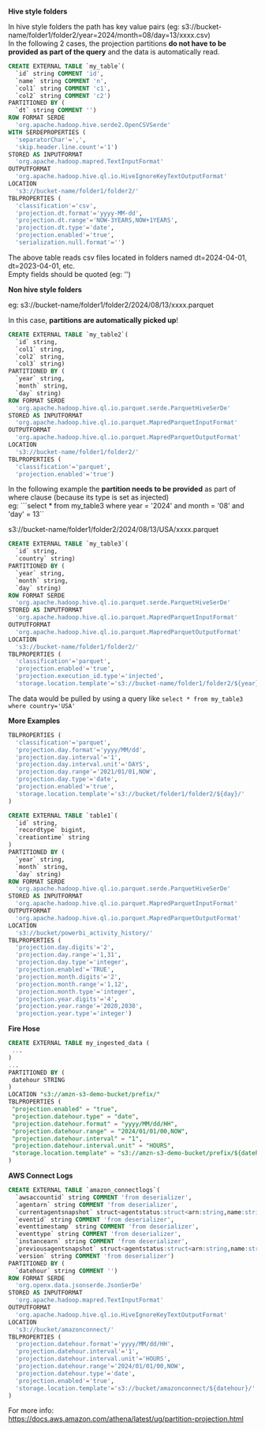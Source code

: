 **Hive style folders**

In hive style folders the path has key value pairs  (eg: s3://bucket-name/folder1/folder2/year=2024/month=08/day=13/xxxx.csv)  
In the following 2 cases, the projection partitions **do not have to be provided as part of the query** and the data is automatically read.

```sql
CREATE EXTERNAL TABLE `my_table`(
  `id` string COMMENT 'id', 
  `name` string COMMENT 'n', 
  `col1` string COMMENT 'c1', 
  `col2` string COMMENT 'c2')
PARTITIONED BY ( 
  `dt` string COMMENT '')
ROW FORMAT SERDE 
  'org.apache.hadoop.hive.serde2.OpenCSVSerde' 
WITH SERDEPROPERTIES ( 
  'separatorChar'=',', 
  'skip.header.line.count'='1') 
STORED AS INPUTFORMAT 
  'org.apache.hadoop.mapred.TextInputFormat' 
OUTPUTFORMAT 
  'org.apache.hadoop.hive.ql.io.HiveIgnoreKeyTextOutputFormat'
LOCATION
  's3://bucket-name/folder1/folder2/'
TBLPROPERTIES (
  'classification'='csv', 
  'projection.dt.format'='yyyy-MM-dd', 
  'projection.dt.range'='NOW-3YEARS,NOW+1YEARS', 
  'projection.dt.type'='date', 
  'projection.enabled'='true',
  'serialization.null.format'='')
```
The above table reads csv files located in folders named dt=2024-04-01, dt=2023-04-01, etc.  
Empty fields should be quoted (eg: '')

**Non hive style folders**  

eg: s3://bucket-name/folder1/folder2/2024/08/13/xxxx.parquet

In this case, **partitions are automatically picked up**!  
```sql
CREATE EXTERNAL TABLE `my_table2`(
  `id` string, 
  `col1` string, 
  `col2` string, 
  `col3` string)
PARTITIONED BY ( 
  `year` string, 
  `month` string, 
  `day` string)
ROW FORMAT SERDE 
  'org.apache.hadoop.hive.ql.io.parquet.serde.ParquetHiveSerDe' 
STORED AS INPUTFORMAT 
  'org.apache.hadoop.hive.ql.io.parquet.MapredParquetInputFormat' 
OUTPUTFORMAT 
  'org.apache.hadoop.hive.ql.io.parquet.MapredParquetOutputFormat'
LOCATION
  's3://bucket-name/folder1/folder2/'
TBLPROPERTIES (
  'classification'='parquet', 
  'projection.enabled'='true')
```

In the following example the **partition needs to be provided** as part of where clause (because its type is set as injected)  
eg: ```select * from my_table3 where year = '2024' and month = '08' and 'day' = 13``

s3://bucket-name/folder1/folder2/2024/08/13/USA/xxxx.parquet
```sql
CREATE EXTERNAL TABLE `my_table3`(
  `id` string, 
  `country` string)
PARTITIONED BY ( 
  `year` string, 
  `month` string, 
  `day` string)
ROW FORMAT SERDE 
  'org.apache.hadoop.hive.ql.io.parquet.serde.ParquetHiveSerDe' 
STORED AS INPUTFORMAT 
  'org.apache.hadoop.hive.ql.io.parquet.MapredParquetInputFormat' 
OUTPUTFORMAT 
  'org.apache.hadoop.hive.ql.io.parquet.MapredParquetOutputFormat'
LOCATION
  's3://bucket-name/folder1/folder2/'
TBLPROPERTIES (
  'classification'='parquet', 
  'projection.enabled'='true',
  'projection.execution_id.type'='injected', 
  'storage.location.template'='s3://bucket-name/folder1/folder2/${year}/${month}/${day}/${country}/', )
```

The data would be pulled by using a query like
```select * from my_table3 where country='USA'```

**More Examples**

```sql
TBLPROPERTIES (
  'classification'='parquet', 
  'projection.day.format'='yyyy/MM/dd', 
  'projection.day.interval'='1', 
  'projection.day.interval.unit'='DAYS', 
  'projection.day.range'='2021/01/01,NOW', 
  'projection.day.type'='date', 
  'projection.enabled'='true', 
  'storage.location.template'='s3://bucket/folder1/folder2/${day}/'
)
```

```sql
CREATE EXTERNAL TABLE `table1`(
  `id` string, 
  `recordtype` bigint, 
  `creationtime` string
)
PARTITIONED BY ( 
  `year` string, 
  `month` string, 
  `day` string)
ROW FORMAT SERDE 
  'org.apache.hadoop.hive.ql.io.parquet.serde.ParquetHiveSerDe' 
STORED AS INPUTFORMAT 
  'org.apache.hadoop.hive.ql.io.parquet.MapredParquetInputFormat' 
OUTPUTFORMAT 
  'org.apache.hadoop.hive.ql.io.parquet.MapredParquetOutputFormat'
LOCATION
  's3://bucket/powerbi_activity_history/'
TBLPROPERTIES (
  'projection.day.digits'='2', 
  'projection.day.range'='1,31', 
  'projection.day.type'='integer', 
  'projection.enabled'='TRUE', 
  'projection.month.digits'='2', 
  'projection.month.range'='1,12', 
  'projection.month.type'='integer', 
  'projection.year.digits'='4', 
  'projection.year.range'='2020,2030', 
  'projection.year.type'='integer')
```

**Fire Hose**
```sql
CREATE EXTERNAL TABLE my_ingested_data (
 ...
)
...
PARTITIONED BY (
 datehour STRING
)
LOCATION "s3://amzn-s3-demo-bucket/prefix/"
TBLPROPERTIES (
 "projection.enabled" = "true",
 "projection.datehour.type" = "date",
 "projection.datehour.format" = "yyyy/MM/dd/HH",
 "projection.datehour.range" = "2024/01/01/00,NOW",
 "projection.datehour.interval" = "1",
 "projection.datehour.interval.unit" = "HOURS",
 "storage.location.template" = "s3://amzn-s3-demo-bucket/prefix/${datehour}/"
)
```

**AWS Connect Logs**
```sql
CREATE EXTERNAL TABLE `amazon_connectlogs`(
  `awsaccountid` string COMMENT 'from deserializer', 
  `agentarn` string COMMENT 'from deserializer', 
  `currentagentsnapshot` struct<agentstatus:struct<arn:string,name:string,starttimestamp:string,type:string>,configuration:struct<agenthierarchygroups:struct<level1:struct<arn:string,name:string>,level2:struct<arn:string,name:string>,level3:struct<arn:string,name:string>,level4:struct<arn:string,name:string>,level5:struct<arn:string,name:string>>,autoaccept:boolean,firstname:string,languagecode:string,lastname:string,proficiencylist:string,routingprofile:struct<arn:string,concurrency:array<struct<availableslots:int,channel:string,maximumslots:int>>,defaultoutboundqueue:struct<arn:string,channels:array<string>,name:string>,inboundqueues:array<struct<arn:string,channels:array<string>,name:string>>,name:string>,sipaddress:string,username:string>,contacts:array<struct<channel:string,connectedtoagenttimestamp:string,contactid:string,initialcontactid:string,initiationmethod:string,queue:struct<arn:string,name:string>,queuetimestamp:string,state:string,statestarttimestamp:string>>,nextagentstatus:struct<arn:string,enqueuedtimestamp:string,name:string,type:string>> COMMENT 'from deserializer', 
  `eventid` string COMMENT 'from deserializer', 
  `eventtimestamp` string COMMENT 'from deserializer', 
  `eventtype` string COMMENT 'from deserializer', 
  `instancearn` string COMMENT 'from deserializer', 
  `previousagentsnapshot` struct<agentstatus:struct<arn:string,name:string,starttimestamp:string,type:string>,configuration:struct<agenthierarchygroups:struct<level1:struct<arn:string,name:string>,level2:struct<arn:string,name:string>,level3:struct<arn:string,name:string>,level4:struct<arn:string,name:string>,level5:struct<arn:string,name:string>>,autoaccept:boolean,firstname:string,languagecode:string,lastname:string,proficiencylist:string,routingprofile:struct<arn:string,concurrency:array<struct<availableslots:int,channel:string,maximumslots:int>>,defaultoutboundqueue:struct<arn:string,channels:array<string>,name:string>,inboundqueues:array<struct<arn:string,channels:array<string>,name:string>>,name:string>,sipaddress:string,username:string>,contacts:array<struct<channel:string,connectedtoagenttimestamp:string,contactid:string,initialcontactid:string,initiationmethod:string,queue:struct<arn:string,name:string>,queuetimestamp:string,state:string,statestarttimestamp:string>>,nextagentstatus:struct<arn:string,enqueuedtimestamp:string,name:string,type:string>> COMMENT 'from deserializer', 
  `version` string COMMENT 'from deserializer')
PARTITIONED BY ( 
  `datehour` string COMMENT '')
ROW FORMAT SERDE 
  'org.openx.data.jsonserde.JsonSerDe' 
STORED AS INPUTFORMAT 
  'org.apache.hadoop.mapred.TextInputFormat' 
OUTPUTFORMAT 
  'org.apache.hadoop.hive.ql.io.HiveIgnoreKeyTextOutputFormat'
LOCATION
  's3://bucket/amazonconnect/'
TBLPROPERTIES (
  'projection.datehour.format'='yyyy/MM/dd/HH', 
  'projection.datehour.interval'='1', 
  'projection.datehour.interval.unit'='HOURS', 
  'projection.datehour.range'='2024/01/01/00,NOW', 
  'projection.datehour.type'='date', 
  'projection.enabled'='true', 
  'storage.location.template'='s3://bucket/amazonconnect/${datehour}/'
)
```
  


For more info:  
https://docs.aws.amazon.com/athena/latest/ug/partition-projection.html
